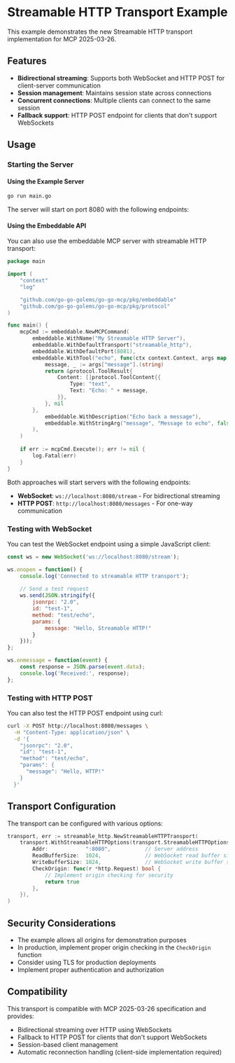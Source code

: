 # Streamable HTTP Transport Example

This example demonstrates the new Streamable HTTP transport implementation for MCP 2025-03-26.

## Features

- **Bidirectional streaming**: Supports both WebSocket and HTTP POST for client-server communication
- **Session management**: Maintains session state across connections
- **Concurrent connections**: Multiple clients can connect to the same session
- **Fallback support**: HTTP POST endpoint for clients that don't support WebSockets

## Usage

### Starting the Server

#### Using the Example Server

```bash
go run main.go
```

The server will start on port 8080 with the following endpoints:

#### Using the Embeddable API

You can also use the embeddable MCP server with streamable HTTP transport:

```go
package main

import (
	"context"
	"log"

	"github.com/go-go-golems/go-go-mcp/pkg/embeddable"
	"github.com/go-go-golems/go-go-mcp/pkg/protocol"
)

func main() {
	mcpCmd := embeddable.NewMCPCommand(
		embeddable.WithName("My Streamable HTTP Server"),
		embeddable.WithDefaultTransport("streamable_http"),
		embeddable.WithDefaultPort(8081),
		embeddable.WithTool("echo", func(ctx context.Context, args map[string]interface{}) (*protocol.ToolResult, error) {
			message, _ := args["message"].(string)
			return &protocol.ToolResult{
				Content: []protocol.ToolContent{{
					Type: "text",
					Text: "Echo: " + message,
				}},
			}, nil
		}, 
			embeddable.WithDescription("Echo back a message"),
			embeddable.WithStringArg("message", "Message to echo", false),
		),
	)
	
	if err := mcpCmd.Execute(); err != nil {
		log.Fatal(err)
	}
}
```

Both approaches will start servers with the following endpoints:

- **WebSocket**: `ws://localhost:8080/stream` - For bidirectional streaming
- **HTTP POST**: `http://localhost:8080/messages` - For one-way communication

### Testing with WebSocket

You can test the WebSocket endpoint using a simple JavaScript client:

```javascript
const ws = new WebSocket('ws://localhost:8080/stream');

ws.onopen = function() {
    console.log('Connected to streamable HTTP transport');
    
    // Send a test request
    ws.send(JSON.stringify({
        jsonrpc: "2.0",
        id: "test-1",
        method: "test/echo",
        params: {
            message: "Hello, Streamable HTTP!"
        }
    }));
};

ws.onmessage = function(event) {
    const response = JSON.parse(event.data);
    console.log('Received:', response);
};
```

### Testing with HTTP POST

You can also test the HTTP POST endpoint using curl:

```bash
curl -X POST http://localhost:8080/messages \
  -H "Content-Type: application/json" \
  -d '{
    "jsonrpc": "2.0",
    "id": "test-1",
    "method": "test/echo",
    "params": {
      "message": "Hello, HTTP!"
    }
  }'
```

## Transport Configuration

The transport can be configured with various options:

```go
transport, err := streamable_http.NewStreamableHTTPTransport(
    transport.WithStreamableHTTPOptions(transport.StreamableHTTPOptions{
        Addr:            ":8080",           // Server address
        ReadBufferSize:  1024,              // WebSocket read buffer size
        WriteBufferSize: 1024,              // WebSocket write buffer size
        CheckOrigin: func(r *http.Request) bool {
            // Implement origin checking for security
            return true
        },
    }),
)
```

## Security Considerations

- The example allows all origins for demonstration purposes
- In production, implement proper origin checking in the `CheckOrigin` function
- Consider using TLS for production deployments
- Implement proper authentication and authorization

## Compatibility

This transport is compatible with MCP 2025-03-26 specification and provides:

- Bidirectional streaming over HTTP using WebSockets
- Fallback to HTTP POST for clients that don't support WebSockets
- Session-based client management
- Automatic reconnection handling (client-side implementation required)